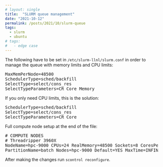 ```yaml
---
# layout: single
title:  "SLURM queue management"
date: "2021-10-12"
permalink: /posts/2021/10/slurm-queue
tags: 
  - slurm
  - ubuntu
# tags:
#   - edge case
---
```


The following have to be set in `/etc/slurm-llnl/slurm.conf` in order to manage the queue with memory limits and CPU limits:
<pre>
MaxMemPerNode=48500
SchedulerType=sched/backfill
SelectType=select/cons_res
SelectTypeParameters=CR_Core_Memory
</pre>

If you only need CPU limits, this is the solution:
<pre>
SchedulerType=sched/backfill
SelectType=select/cons_res
SelectTypeParameters=CR_Core
</pre>

Full compute node setup at the end of the file:
<pre word-wrap="break-word">
# COMPUTE NODES
# Threadripper 3960X
NodeName=hpc-9000 CPUs=24 RealMemory=48500 Sockets=8 CoresPerSocket=3 ThreadsPerCore=1 State=UNKNOWN
PartitionName=batch Nodes=hpc-9000 Default=YES MaxTime=INFINITE State=UP
</pre>

After making the changes run <code>scontrol reconfigure</code>.